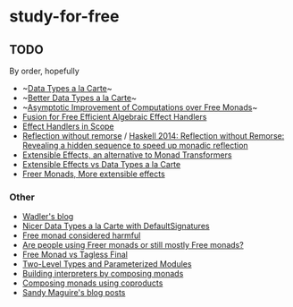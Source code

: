 # study-for-free

## TODO

By order, hopefully

- ~[Data Types a la Carte](https://www.cs.ru.nl/~W.Swierstra/Publications/DataTypesALaCarte.pdf)~
- ~[Better Data Types a la Carte](https://reasonablypolymorphic.com/blog/better-data-types-a-la-carte/)~
- ~[Asymptotic Improvement of Computations over Free Monads](https://www.janis-voigtlaender.eu/papers/AsymptoticImprovementOfComputationsOverFreeMonads.pdf)~
- [Fusion for Free Efficient Algebraic Effect Handlers](https://people.cs.kuleuven.be/~tom.schrijvers/Research/papers/mpc2015.pdf)
- [Effect Handlers in Scope](https://www.cs.ox.ac.uk/people/nicolas.wu/papers/Scope.pdf)
- [Reflection without remorse](http://okmij.org/ftp/Haskell/zseq.pdf) / [Haskell 2014: Reflection without Remorse: Revealing a hidden sequence to speed up monadic reflection](https://www.youtube.com/watch?v=_XoI65Rxmss&t=5s)
- [Extensible Effects, an alternative to Monad Transformers](http://okmij.org/ftp/Haskell/extensible/index.html)
- [Extensible Effects vs Data Types a la Carte](http://okmij.org/ftp/Haskell/extensible/extensible-a-la-carte.html)
- [Freer Monads, More extensible effects](http://okmij.org/ftp/Haskell/extensible/more.pdf)

### Other

- [Wadler's blog](https://wadler.blogspot.com/2008/02/data-types-la-carte.html)
- [Nicer Data Types a la Carte with DefaultSignatures](https://yairchu.github.io/posts/dtalc-with-defaultsigs.html)
- [Free monad considered harmful](https://markkarpov.com/post/free-monad-considered-harmful.html)
- [Are people using Freer monads or still mostly Free monads?](https://www.reddit.com/r/haskell/comments/7q4sku/are_people_using_freer_monads_or_still_mostly/dsmlnh7/)
- [Free Monad vs Tagless Final](https://medium.com/@agaro1121/free-monad-vs-tagless-final-623f92313eac)
- [Two-Level Types and Parameterized Modules](https://www.researchgate.net/publication/2538376_Two-Level_Types_and_Parameterized_Modules_Functional_Pearls)
- [Building interpreters by composing monads](https://dl.acm.org/citation.cfm?id=178068)
- [Composing  monads  using  coproducts](http://www.informatik.uni-bremen.de/~clueth/papers/icfp02.pdf)
- [Sandy Maguire's blog posts](https://reasonablypolymorphic.com/blog/archives/)
